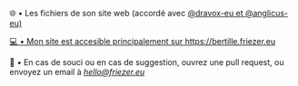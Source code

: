 🌐 • Les fichiers de son site web (accordé avec <a href="https://github.com/dravox-eu">@dravox-eu et <a href="https://github.com/anglicus-eu">@anglicus-eu)

💻 • Mon site est accesible principalement sur https://bertille.friezer.eu

📂 • En cas de souci ou en cas de suggestion, ouvrez une pull request, ou envoyez un email à <I>hello@friezer.eu</I>
